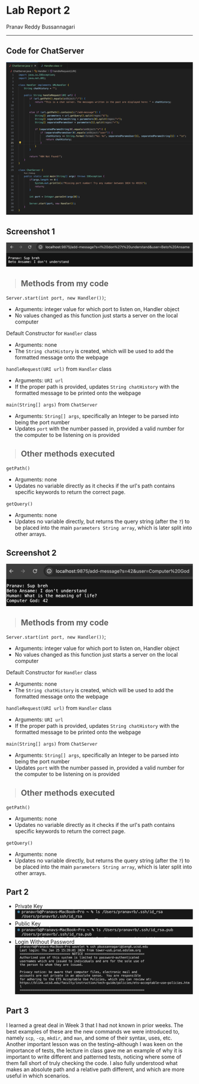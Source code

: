 # **Lab Report 2**

Pranav Reddy Bussannagari
***


## Code for ChatServer
![CodeChatServer](CodeChatServer.png)


## Screenshot 1
![ChatServerUse](ChatServerUse.png)

> ## Methods from my code

`Server.start(int port, new Handler())`;
-   Arguments: integer value for which port to listen on, Handler object
-   No values changed as this function just starts a server on the local computer

Default Constructor for `Handler` class
-   Arguments: none
-   The `String chatHistory` is created, which will be used to add the formatted message onto the webpage

`handleRequest(URI url)` from `Handler` class
-   Arguments: `URI url` 
-   If the proper path is provided, updates `String chatHistory` with the formatted message to be printed onto the webpage

`main(String[] args)` from `ChatServer`
-   Arguments: `String[] args`, specifically an Integer to be parsed into being the port number
-   Updates `port` with the number passed in, provided a valid number for the computer to be listening on is provided

> ## Other methods executed

`getPath()`
-   Arguments: none
-   Updates no variable directly as it checks if the url's path contains specific keywords to return the correct page.

`getQuery()`
-   Arguments: none
-   Updates no variable directly, but returns the query string (after the `?`) to be placed into the main `parameters String array`, which is later split into other arrays.


## Screenshot 2
![ChatServerUse2](ChatServerUse2.png)

> ## Methods from my code

`Server.start(int port, new Handler())`;
-   Arguments: integer value for which port to listen on, Handler object
-   No values changed as this function just starts a server on the local computer

Default Constructor for `Handler` class
-   Arguments: none
-   The `String chatHistory` is created, which will be used to add the formatted message onto the webpage

`handleRequest(URI url)` from `Handler` class
-   Arguments: `URI url` 
-   If the proper path is provided, updates `String chatHistory` with the formatted message to be printed onto the webpage

`main(String[] args)` from `ChatServer`
-   Arguments: `String[] args`, specifically an Integer to be parsed into being the port number
-   Updates `port` with the number passed in, provided a valid number for the computer to be listening on is provided

> ## Other methods executed

`getPath()`
-   Arguments: none
-   Updates no variable directly as it checks if the url's path contains specific keywords to return the correct page.

`getQuery()`
-   Arguments: none
-   Updates no variable directly, but returns the query string (after the `?`) to be placed into the main `parameters String array`, which is later split into other arrays.


## Part 2

- Private Key
  ![ChatPriv](ChatPriv.png)
- Public Key
  ![ChatPub](ChatPub.png)
- Login Without Password
  ![ChatServerLogin](ChatServerLogin.png)
  

## Part 3

I learned a great deal in Week 3 that I had not known in prior weeks. The best examples of these are the new commands we were introduced to, namely `scp`, `-cp`, `mkdir`, and `man`, and some of their syntax, uses, etc. Another important lesson was on the testing–although I was keen on the importance of tests, the lecture in class gave me an example of why it is important to write different and patterned tests, noticing where some of them fall short of truly checking the code. I also fully understood what makes an absolute path and a relative path different, and which are more useful in which scenarios.
